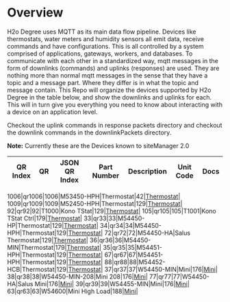 # Overview
H2o Degree uses MQTT as its main data flow pipeline. Devices like thermostats, water meters and humidity sensors all emit data, receive commands and have configurations. This is all controlled by a system comprised of applications, gateways, workers, and databases. To communicate with each other in a standardized way, mqtt messages in the form of downlinks (commands) and uplinks (responses) are used. They are nothing more than normal mqtt messages in the sense that they have a topic and a message part. Where they differ is in what the topic and message contain. This Repo will organize the devices supported by H2o Degree in the table below, and show the downlinks and uplinks for each. This will in turn give you everything you need to know about interacting with a device on an application level.

Checkout the uplink commands in response packets directory and checkout the downlink commands in the downlinkPackets directory. 

**Note:**
Currently these are the Devices known to siteManager 2.0

**QR Index**|**QR**|**JSON QR Index**|**Part Number**|**Description**|**Unit Code**|**Docs**|
:-----:|:-----:|:-----:|:-----:|:-----:|:-----:|:-----:|

1006|qr1006|1006|M53450-HPH|Thermostat|42|[Thermostat](devices/thermostats.md)|
1009|qr1009|1009|M52450-HPH|Thermostat|129|[Thermostat](devices/thermostats.md)|
92|qr92|92|T1000|Kono TStat|129|[Thermostat](devices/thermostats.md)|
105|qr105|105|T1001|Kono TStat Ctrl|179|[Thermostat](devices/thermostats.md)|
33|qr33|33|M54450-HP|Thermostat|129|[Thermostat](devices/thermostats.md)|
34|qr34|34|M54450-HPH|Thermostat|129|[Thermostat](devices/thermostats.md)|
72|qr72|72|M54450-HA|Salus Thermostat|129|[Thermostat](devices/thermostats.md)|
36|qr36|36|M54450-MIN|Thermostat|179|[Thermostat](devices/thermostats.md)|
35|qr35|35|M54451-HPH|Thermostat|129|[Thermostat](devices/thermostats.md)|
67|qr67|67|M54451-HPH|Thermostat|129|[Thermostat](devices/thermostats.md)|
88|qr88|88|M54452-HCB|Thermostat|129|[Thermostat](devices/thermostats.md)|
37|qr37|37|W54450-MIN|Mini|176|[Mini](devices/minis.md)|
38|qr38|38|W54450-MIN-208|Mini 208|176|[Mini](devices/minis.md)|
77|qr77|77|W54450-HA|Salus Mini|176|[Mini](devices/minis.md)|
39|qr39|39|W54455-MIN|Mini|176|[Mini](devices/minis.md)|
63|qr63|63|W54600|Mini High Load|188|[Mini](devices/minis.md)|

